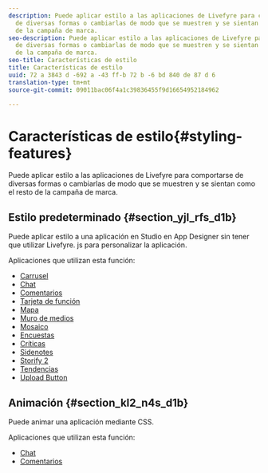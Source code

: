 ```yaml
---
description: Puede aplicar estilo a las aplicaciones de Livefyre para comportarse
  de diversas formas o cambiarlas de modo que se muestren y se sientan como el resto
  de la campaña de marca.
seo-description: Puede aplicar estilo a las aplicaciones de Livefyre para comportarse
  de diversas formas o cambiarlas de modo que se muestren y se sientan como el resto
  de la campaña de marca.
seo-title: Características de estilo
title: Características de estilo
uuid: 72 a 3843 d -692 a -43 ff-b 72 b -6 bd 840 de 87 d 6
translation-type: tm+mt
source-git-commit: 09011bac06f4a1c39836455f9d16654952184962

---
```



# Características de estilo{#styling-features}

Puede aplicar estilo a las aplicaciones de Livefyre para comportarse de diversas formas o cambiarlas de modo que se muestren y se sientan como el resto de la campaña de marca.

## Estilo predeterminado {#section_yjl_rfs_d1b}

Puede aplicar estilo a una aplicación en Studio en App Designer sin tener que utilizar Livefyre. js para personalizar la aplicación.

Aplicaciones que utilizan esta función:

* [Carrusel](/help/using/c-about-apps/c-carousel-app/c-carousel-app.md#c_carousel_app)
* [Chat](/help/using/c-about-apps/c-chat-app/c-chat-app.md#c_chat_app)
* [Comentarios](/help/using/c-about-apps/c-comments/c-comments.md)
* [Tarjeta de función](/help/using/c-about-apps/c-feature-card-app/c-feature-card-app.md#c_feature_card_app)
* [Mapa](/help/using/c-about-apps/c-map-app/c-map-app.md#c_map_app)
* [Muro de medios](/help/using/c-about-apps/c-media-wall-app/c-media-wall-app.md#c_media_wall_app)
* [Mosaico](/help/using/c-about-apps/c-mosaic-app/c-mosaic-app.md#c_mosaic_app)
* [Encuestas](/help/using/c-about-apps/c-polls-app/c-polls-app.md#c_polls_app)
* [Críticas](/help/using/c-about-apps/c-reviews-app/c-reviews-app.md#c_reviews_app)
* [Sidenotes](/help/using/c-about-apps/c-sidenotes-app/c-sidenotes-app.md#c_sidenotes_app)
* [Storify 2](/help/using/c-about-apps/c-storify2/c-storify2.md#c_storify2)
* [Tendencias](/help/using/c-about-apps/c-trending-app/c-trending-app.md#c_trending_app)
* [Upload Button](/help/using/c-about-apps/c-upload-button-app/c-upload-button-app.md#c_upload_button_app)

## Animación {#section_kl2_n4s_d1b}

Puede animar una aplicación mediante CSS.

Aplicaciones que utilizan esta función:

* [Chat](/help/using/c-about-apps/c-chat-app/c-chat-app.md#c_chat_app)
* [Comentarios](/help/using/c-about-apps/c-comments/c-comments.md)

